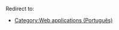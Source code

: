 Redirect to:

*   [Category:Web applications (Português)](/index.php/Category:Web_applications_(Portugu%C3%AAs) "Category:Web applications (Português)")